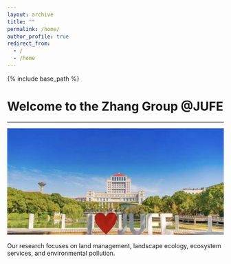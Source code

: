 ```yaml
---
layout: archive
title: ""
permalink: /home/
author_profile: true
redirect_from:
  - /
  - /home
---
```


{% include base_path %}

# Welcome to the Zhang Group @JUFE
---

<img src='/images/gallery/JUFE.jpg'> 

Our research focuses on land management, landscape ecology, ecosystem services, and environmental pollution.
